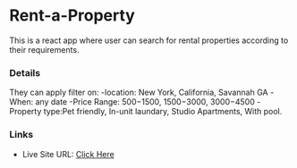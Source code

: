  # Rent-a-Property


This is a react app where user can search for rental properties according to their requirements.


### Details

They can apply filter on:
-location: New York, California, Savannah GA
-When: any date
-Price Range: $500-$1500, $1500-$3000, $3000-$4500
-Property type:Pet friendly, In-unit laundary, Studio Apartments, With pool.



### Links

- Live Site URL: [Click Here](https://rent-a-property-eosin.vercel.app/)